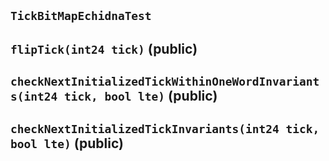 ## `TickBitMapEchidnaTest`

## `flipTick(int24 tick)` (public)

## `checkNextInitializedTickWithinOneWordInvariants(int24 tick, bool lte)` (public)

## `checkNextInitializedTickInvariants(int24 tick, bool lte)` (public)
